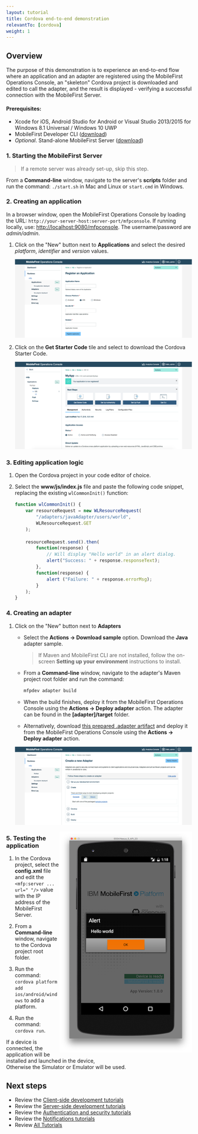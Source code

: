 ```yaml
---
layout: tutorial
title: Cordova end-to-end demonstration
relevantTo: [cordova]
weight: 1
---
```

## Overview
The purpose of this demonstration is to experience an end-to-end flow where an application and an adapter are registered using the MobileFirst Operations Console, an "skeleton" Cordova project is downloaded and edited to call the adapter, and the result is displayed - verifying a successful connection with the MobileFirst Server.

#### Prerequisites:

* Xcode for iOS, Android Studio for Android or Visual Studio 2013/2015 for Windows 8.1 Universal / Windows 10 UWP
* MobileFirst Developer CLI ([download]({{site.baseurl}}/downloads))
* *Optional*. Stand-alone MobileFirst Server ([download]({{site.baseurl}}/downloads))

### 1. Starting the MobileFirst Server

> If a remote server was already set-up, skip this step.

From a **Command-line** window, navigate to the server's **scripts** folder and run the command: `./start.sh` in Mac and Linux or `start.cmd` in Windows.

### 2. Creating an application

In a browser window, open the MobileFirst Operations Console by loading the URL: `http://your-server-host:server-port/mfpconsole`. If running locally, use: [http://localhost:9080/mfpconsole](http://localhost:9080/mfpconsole). The username/password are *admin/admin*.
 
1. Click on the "New" button next to **Applications** and select the desired *platform*, *identifier* and *version* values.

    ![Image of selecting platform, and providing an identifier and version](register-an-application-cordova.png)
 
2. Click on the **Get Starter Code** tile and select to download the Cordova Starter Code.

    ![Image of creating a sample application](download-starter-code-cordova.png)
 
### 3. Editing application logic

1. Open the Cordova project in your code editor of choice.

2. Select the **www/js/index.js** file and paste the following code snippet, replacing the existing `wlCommonInit()` function:

    ```javascript
    function wlCommonInit() {
        var resourceRequest = new WLResourceRequest(
            "/adapters/javaAdapter/users/world",
            WLResourceRequest.GET
        );

        resourceRequest.send().then(
            function(response) {
                // Will display "Hello world" in an alert dialog.
                alert("Success: " + response.responseText);
            },
            function(response) {
                alert ("Failure: " + response.errorMsg);
            }
        );
    }
    ```
    
### 4. Creating an adapter

1. Click on the "New" button next to **Adapters**
    * Select the **Actions → Download sample** option. Download the **Java** adapter sample.
        
        > If Maven and MobileFirst CLI are not installed, follow the on-screen **Setting up your environment** instructions to install.  
    * From a **Command-line** window, navigate to the adapter's Maven project root folder and run the command: 

        ```bash
        mfpdev adapter build
        ```
    * When the build finishes, deploy it from the MobileFirst Operations Console using the **Actions → Deploy adapter** action. The adapter can be found in the **[adapter]/target** folder.
    * Alternatively, download [this prepared .adapter artifact](#) and deploy it from the MobileFirst Operations Console using the **Actions → Deploy adapter** action.
    
    ![Image of create an adapter](create-an-adapter.png)


<img src="cordova-success.png" alt="Cordova application showing success response" style="float:right"/>

### 5. Testing the application

1. In the Cordova project, select the **config.xml** file and edit the  
`<mfp:server ... url=" "/>` value with the IP address of the MobileFirst Server.

2. From a **Command-line** window, navigate to the Cordova project root folder.

3. Run the command: `cordova platform add ios/android/windows` to add a platform.

4. Run the command: `cordova run`.

If a device is connected, the application will be installed and launched in the device,  
Otherwise the Simulator or Emulator will be used.

## Next steps

- Review the [Client-side development tutorials](../../using-the-mfpf-sdk/)
- Review the [Server-side development tutorials](../../adapters/)
- Review the [Authentication and security tutorials](../../authentication-and-security/)
- Review the [Notifications tutorials](../../notifications/)
- Review [All Tutorials](../../all-tutorials)
